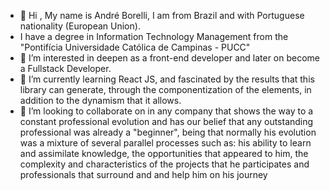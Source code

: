 - 👋 Hi  , My name is André Borelli, I am from Brazil and with Portuguese nationality (European Union).
-  I have a degree in Information Technology Management from the "Pontifícia Universidade Católica de Campinas - PUCC"
- 👀 I’m interested in deepen as a front-end developer and later on become a Fullstack Developer.
- 🌱 I’m currently learning React JS, and fascinated by the results that this library can generate, through the componentization of the elements,  in addition to the dynamism that it allows.
- 💞️ I’m looking to collaborate on in any company that shows the way to a constant professional evolution and has our belief that any outstanding professional was already a "beginner", being that normally his evolution was a mixture of several parallel processes such as: his ability to learn and assimilate knowledge, the opportunities that appeared to him, the complexity and characteristics of the projects that he participates and professionals that surround and and help him on his journey
